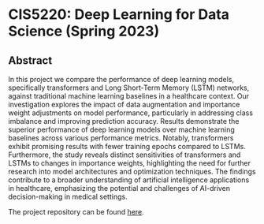 # CIS5220: Deep Learning for Data Science  (Spring 2023)
## Abstract
In this project we compare the performance of deep learning models, 
specifically transformers and Long Short-Term Memory (LSTM) networks, against 
traditional machine learning baselines in a healthcare context. Our 
investigation explores the impact of data augmentation and importance weight 
adjustments on model performance, particularly in addressing class imbalance 
and improving prediction accuracy. Results demonstrate the superior performance 
of deep learning models over machine learning baselines across various 
performance metrics. Notably, transformers exhibit promising results with fewer 
training epochs compared to LSTMs. Furthermore, the study reveals distinct 
sensitivities of transformers and LSTMs to changes in importance weights, 
highlighting the need for further research into model architectures and 
optimization techniques. The findings contribute to a broader understanding of 
artificial intelligence applications in healthcare, emphasizing the potential 
and challenges of AI-driven decision-making in medical settings.

The project repository can be found [here](https://github.com/Meet1995/biomedical-ner-relationship-classification).
